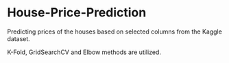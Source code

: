 # House-Price-Prediction
Predicting prices of the houses based on selected columns from the Kaggle dataset.

K-Fold, GridSearchCV and Elbow methods are utilized.
